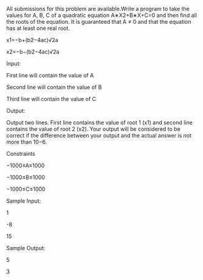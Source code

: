 All submissions for this problem are available.Write a program to take the values for A, B, C of a quadratic equation A∗X2+B∗X+C=0 and then find all the roots of the equation. It is guaranteed that A ≠ 0 and that the equation has at least one real root.

x1=−b+(b2−4ac)√2a

x2=−b−(b2−4ac)√2a

Input:

First line will contain the value of A

Second line will contain the value of B

Third line will contain the value of C

Output:

Output two lines. First line contains the value of root 1 (x1) and second line contains the value of root 2 (x2). Your output 
will be considered to be correct if the difference between your output and the actual answer is not more than 10−6.

Constraints

−1000≤A≤1000

−1000≤B≤1000

−1000≤C≤1000

Sample Input:

1

-8

15

Sample Output:

5

3
